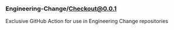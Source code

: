 ### Engineering-Change/Checkout@0.0.1
Exclusive GitHub Action for use in Engineering Change repositories 
